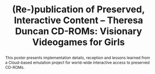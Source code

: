 ---
abstract: This poster presents implementation details, reception and lessons learned
  from a Cloud-based emulation project for world-wide interactive access to preserved
  CD-ROMs.
creators:
- Espenschied, Dragan
- Valizada, Isgandar
- Stobbe, Oleg
- Liebetraut, Thomas
- Rechert, Klaus
date: null
document_url: https://services.phaidra.univie.ac.at/api/object/o:429586/download
grand_parent: iPRES
institutions: []
keywords:
- emulation
- cd-rom preservation
- access
- case-study
landing_page_url: https://phaidra.univie.ac.at/o:429586
language: eng
layout: publication
license: CC BY 4.0 International
notes_url: null
parent: iPRES 2015
publication_type: poster
size: 514672
slides_url: null
source_name: iPRES
stream_url: null
title: '(Re-)publication of Preserved, Interactive Content – Theresa Duncan CD-ROMs:
  Visionary Videogames for Girls'
year: 2015
---